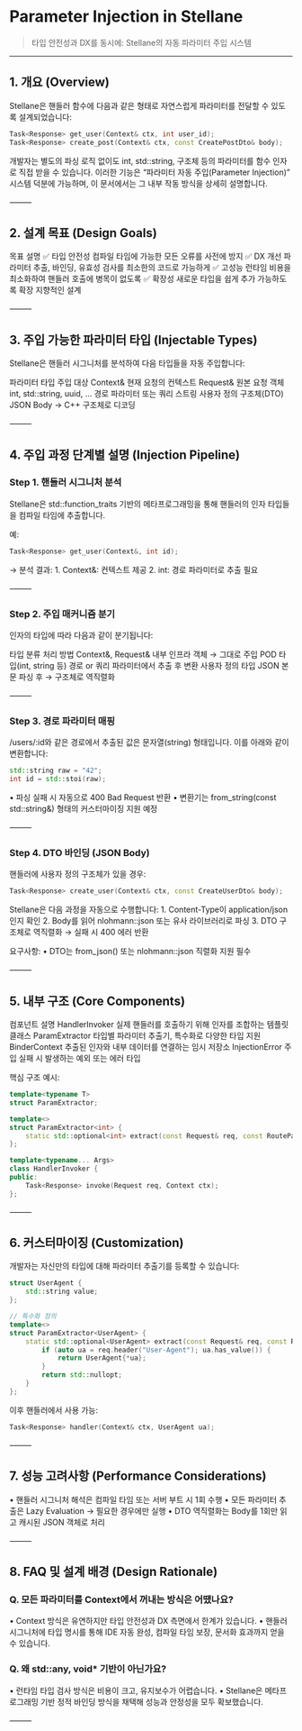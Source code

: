 # Parameter Injection in Stellane

> 타입 안전성과 DX를 동시에: Stellane의 자동 파라미터 주입 시스템

---

## 1. 개요 (Overview)

Stellane은 핸들러 함수에 다음과 같은 형태로 자연스럽게 파라미터를 전달할 수 있도록 설계되었습니다:

```cpp
Task<Response> get_user(Context& ctx, int user_id);
Task<Response> create_post(Context& ctx, const CreatePostDto& body);
```
개발자는 별도의 파싱 로직 없이도 int, std::string, 구조체 등의 파라미터를 함수 인자로 직접 받을 수 있습니다.
이러한 기능은 “파라미터 자동 주입(Parameter Injection)” 시스템 덕분에 가능하며, 이 문서에서는 그 내부 작동 방식을 상세히 설명합니다.

⸻

## 2. 설계 목표 (Design Goals)

목표	설명
✅ 타입 안전성	컴파일 타임에 가능한 모든 오류를 사전에 방지
✅ DX 개선	파라미터 추출, 바인딩, 유효성 검사를 최소한의 코드로 가능하게
✅ 고성능	런타임 비용을 최소화하여 핸들러 호출에 병목이 없도록
✅ 확장성	새로운 타입을 쉽게 추가 가능하도록 확장 지향적인 설계


⸻

## 3. 주입 가능한 파라미터 타입 (Injectable Types)

Stellane은 핸들러 시그니처를 분석하여 다음 타입들을 자동 주입합니다:

파라미터 타입	주입 대상
Context&	현재 요청의 컨텍스트
Request&	원본 요청 객체
int, std::string, uuid, …	경로 파라미터 또는 쿼리 스트링
사용자 정의 구조체(DTO)	JSON Body → C++ 구조체로 디코딩


⸻

## 4. 주입 과정 단계별 설명 (Injection Pipeline)

### Step 1. 핸들러 시그니처 분석

Stellane은 std::function_traits 기반의 메타프로그래밍을 통해 핸들러의 인자 타입들을 컴파일 타임에 추출합니다.

예:
```cpp
Task<Response> get_user(Context&, int id);
```
→ 분석 결과:
	1.	Context&: 컨텍스트 제공
	2.	int: 경로 파라미터로 추출 필요

⸻

### Step 2. 주입 매커니즘 분기

인자의 타입에 따라 다음과 같이 분기됩니다:

타입 분류	처리 방법
Context&, Request&	내부 인프라 객체 → 그대로 주입
POD 타입(int, string 등)	경로 or 쿼리 파라미터에서 추출 후 변환
사용자 정의 타입	JSON 본문 파싱 후 → 구조체로 역직렬화


⸻

### Step 3. 경로 파라미터 매핑

/users/:id와 같은 경로에서 추출된 값은 문자열(string) 형태입니다. 이를 아래와 같이 변환합니다:
```cpp
std::string raw = "42";
int id = std::stoi(raw);
```
  •	파싱 실패 시 자동으로 400 Bad Request 반환
	•	변환기는 from_string<T>(const std::string&) 형태의 커스터마이징 지원 예정

⸻

### Step 4. DTO 바인딩 (JSON Body)

핸들러에 사용자 정의 구조체가 있을 경우:
```cpp
Task<Response> create_user(Context& ctx, const CreateUserDto& body);
```
Stellane은 다음 과정을 자동으로 수행합니다:
	1.	Content-Type이 application/json인지 확인
	2.	Body를 읽어 nlohmann::json 또는 유사 라이브러리로 파싱
	3.	DTO 구조체로 역직렬화 → 실패 시 400 에러 반환

요구사항:
	•	DTO는 from_json() 또는 nlohmann::json 직렬화 지원 필수

⸻

## 5. 내부 구조 (Core Components)

컴포넌트	설명
HandlerInvoker	실제 핸들러를 호출하기 위해 인자를 조합하는 템플릿 클래스
ParamExtractor<T>	타입별 파라미터 추출기, 특수화로 다양한 타입 지원
BinderContext	추출된 인자와 내부 데이터를 연결하는 임시 저장소
InjectionError	주입 실패 시 발생하는 예외 또는 에러 타입

핵심 구조 예시:
```cpp
template<typename T>
struct ParamExtractor;

template<>
struct ParamExtractor<int> {
    static std::optional<int> extract(const Request& req, const RouteParams& params);
};

template<typename... Args>
class HandlerInvoker {
public:
    Task<Response> invoke(Request req, Context ctx);
};
```

⸻

## 6. 커스터마이징 (Customization)

개발자는 자신만의 타입에 대해 파라미터 추출기를 등록할 수 있습니다:
```cpp
struct UserAgent {
    std::string value;
};

// 특수화 정의
template<>
struct ParamExtractor<UserAgent> {
    static std::optional<UserAgent> extract(const Request& req, const RouteParams&) {
        if (auto ua = req.header("User-Agent"); ua.has_value()) {
            return UserAgent{*ua};
        }
        return std::nullopt;
    }
};
```
이후 핸들러에서 사용 가능:
```cpp
Task<Response> handler(Context& ctx, UserAgent ua);
```

⸻

## 7. 성능 고려사항 (Performance Considerations) 
  •	핸들러 시그니처 해석은 컴파일 타임 또는 서버 부트 시 1회 수행
	•	모든 파라미터 추출은 Lazy Evaluation → 필요한 경우에만 실행
	•	DTO 역직렬화는 Body를 1회만 읽고 캐시된 JSON 객체로 처리

⸻

## 8. FAQ 및 설계 배경 (Design Rationale)

### Q. 모든 파라미터를 Context에서 꺼내는 방식은 어땠나요?
  •	Context 방식은 유연하지만 타입 안전성과 DX 측면에서 한계가 있습니다.
	•	핸들러 시그니처에 타입 명시를 통해 IDE 자동 완성, 컴파일 타임 보장, 문서화 효과까지 얻을 수 있습니다.

### Q. 왜 std::any, void* 기반이 아닌가요?
  •	런타임 타입 검사 방식은 비용이 크고, 유지보수가 어렵습니다.
	•	Stellane은 메타프로그래밍 기반 정적 바인딩 방식을 채택해 성능과 안정성을 모두 확보했습니다.

⸻
